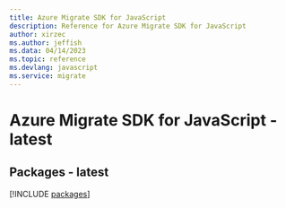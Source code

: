 ```yaml
---
title: Azure Migrate SDK for JavaScript
description: Reference for Azure Migrate SDK for JavaScript
author: xirzec
ms.author: jeffish
ms.data: 04/14/2023
ms.topic: reference
ms.devlang: javascript
ms.service: migrate
---
```

# Azure Migrate SDK for JavaScript - latest
## Packages - latest
[!INCLUDE [packages](migrate-index.md)]
